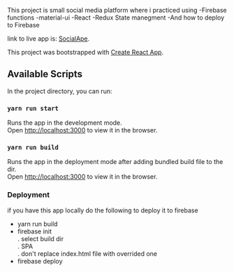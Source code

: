 This project is small social media platform where i practiced using 
-Firebase functions
-material-ui
-React
-Redux State manegment
-And how to deploy to Firebase

link to live app is: [SocialApe](https://socialape-6a4b8.web.app).



This project was bootstrapped with [Create React App](https://github.com/facebook/create-react-app).

## Available Scripts

In the project directory, you can run:

### `yarn run start`

Runs the app in the development mode.<br />
Open [http://localhost:3000](http://localhost:3000) to view it in the browser.

### `yarn run build`

Runs the app in the deployment mode after adding bundled build file to the dir.<br />
Open [http://localhost:3000](http://localhost:3000) to view it in the browser.

### Deployment

if you have this app locally do the following to deploy it to firebase
- yarn run build<br />
- firebase init<br />
    . select build dir<br />
    . SPA<br />
    . don't replace index.html file with overrided one<br />
- firebase deploy
